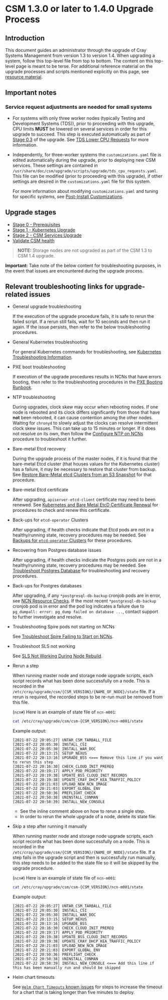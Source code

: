 # CSM 1.3.0 or later to 1.4.0 Upgrade Process

## Introduction

This document guides an administrator through the upgrade of Cray Systems Management from version 1.3 to version 1.4. When upgrading a system, follow this top-level file
from top to bottom. The content on this top-level page is meant to be terse. For additional reference material on the upgrade processes and scripts
mentioned explicitly on this page, see [resource material](resource_material/README.md).

## Important notes

### Service request adjustments are needed for small systems

- For systems with only three worker nodes (typically Testing and Development Systems (TDS)), prior to proceeding with this upgrade, CPU limits **MUST** be
  lowered on several services in order for this upgrade to succeed. This step is
  executed automatically as part of [Stage 0.3](Stage_0_Prerequisites.md#stage-0---prerequisites-and-preflight-checks) of the upgrade.
  See [TDS Lower CPU Requests](../operations/kubernetes/TDS_Lower_CPU_Requests.md) for more information.

- Independently, for three-worker systems the `customizations.yaml` file is edited automatically during the upgrade, prior to deploying new CSM services. These
  settings are contained in `/usr/share/doc/csm/upgrade/scripts/upgrade/tds_cpu_requests.yaml`. This file can be modified (prior to proceeding with this
  upgrade), if other settings are desired in the `customizations.yaml` file for this system.

  For more information about modifying `customizations.yaml` and tuning for specific systems, see
  [Post-Install Customizations](../operations/CSM_product_management/Post_Install_Customizations.md).

## Upgrade stages

- [Stage 0 - Prerequisites](Stage_0_Prerequisites.md)
- [Stage 1 - Kubernetes Upgrade](Stage_1.md)
- [Stage 2 - CSM Services Upgrade](Stage_2.md)
- [Validate CSM health](../operations/validate_csm_health.md)

> **NOTE:** Storage nodes are not upgraded as part of the CSM 1.3 to CSM 1.4 upgrade.

**Important:** Take note of the below content for troubleshooting purposes, in the event that issues are encountered during the upgrade process.

## Relevant troubleshooting links for upgrade-related issues

- General upgrade troubleshooting

  If the execution of the upgrade procedure fails, it is safe to rerun the failed script. If a rerun still fails, wait for 10 seconds and then run it again. If the issue persists, then refer to the below troubleshooting procedures.

- General Kubernetes troubleshooting

   For general Kubernetes commands for troubleshooting, see [Kubernetes Troubleshooting Information](../troubleshooting/kubernetes/Kubernetes_Troubleshooting_Information.md).

- PXE boot troubleshooting

   If execution of the upgrade procedures results in NCNs that have errors booting, then refer to the troubleshooting procedures in the
   [PXE Booting Runbook](../troubleshooting/pxe_runbook.md).

- NTP troubleshooting

   During upgrades, clock skew may occur when rebooting nodes. If one node is rebooted and its clock differs significantly from those that have **not** been rebooted, it can
   cause contention among the other nodes. Waiting for `chronyd` to slowly adjust the clocks can resolve intermittent clock skew issues. This can take up to 15 minutes or
   longer. If it does not resolve on its own, then follow the [Configure NTP on NCNs](../operations/node_management/Configure_NTP_on_NCNs.md) procedure to troubleshoot it further.

- Bare-metal Etcd recovery

   During the upgrade process of the master nodes, if it is found that the bare-metal Etcd cluster (that houses values for the Kubernetes cluster) has a failure,
   it may be necessary to restore that cluster from backup. See
   [Restore Bare-Metal etcd Clusters from an S3 Snapshot](../operations/kubernetes/Restore_Bare-Metal_etcd_Clusters_from_an_S3_Snapshot.md) for that procedure.

- Bare-metal Etcd certificate

   After upgrading, `apiserver-etcd-client` certificate may need to been renewed. See [Kubernetes and Bare Metal EtcD Certificate Renewal](../operations/kubernetes/Cert_Renewal_for_Kubernetes_and_Bare_Metal_EtcD.md#renew-etcd-certificate)
   for procedures to check and renew this certificate.

- Back-ups for `etcd-operator` Clusters

   After upgrading, if health checks indicate that Etcd pods are not in a healthy/running state, recovery procedures may be needed. See
   [Backups for `etcd-operator` Clusters](../operations/kubernetes/Backups_for_etcd-operator_Clusters.md) for these procedures.

- Recovering from Postgres database issues

   After upgrading, if health checks indicate the Postgres pods are not in a healthy/running state, recovery procedures may be needed.
   See [Troubleshoot Postgres Database](../operations/kubernetes/Troubleshoot_Postgres_Database.md) for troubleshooting and recovery procedures.

- Back-ups for Postgres databases

   After upgrading, if any `*postgresql-db-backup` cronjob pods are in error, see [NCN Resource Checks](../troubleshooting/known_issues/ncn_resource_checks.md).
   If the most recent `*postgresql-db-backup` cronjob pod is in error and the pod log indicates a failure
   due to `pg_dumpall: error: pg_dump failed on database ...`, contact support to further investigate and resolve.

- Troubleshooting Spire pods not starting on NCNs

   See [Troubleshoot Spire Failing to Start on NCNs](../operations/spire/Troubleshoot_Spire_Failing_to_Start_on_NCNs.md).

- Troubleshoot SLS not working

    See [SLS Not Working During Node Rebuild](../troubleshooting/known_issues/SLS_Not_Working_During_Node_Rebuild.md).

- Rerun a step

   When running master node and storage node upgrade scripts, each script records what has been done successfully on a node. This is recorded in the
   `/etc/cray/upgrade/csm/{CSM_VERSION}/{NAME_OF_NODE}/state` file.
   If a rerun is required, the recorded steps to be re-run must be removed from this file.

   (`ncn#`) Here is an example of state file of `ncn-m001`:

   ```bash
   cat /etc/cray/upgrade/csm/csm-{CSM_VERSION}/ncn-m001/state
   ```

   Example output:

   ```text
   [2021-07-22 20:05:27] UNTAR_CSM_TARBALL_FILE
   [2021-07-22 20:05:30] INSTALL_CSI
   [2021-07-22 20:05:30] INSTALL_WAR_DOC
   [2021-07-22 20:13:15] SETUP_NEXUS
   [2021-07-22 20:13:16] UPGRADE_BSS <=== Remove this line if you want to rerun this step
   [2021-07-22 20:16:30] CHECK_CLOUD_INIT_PREREQ
   [2021-07-22 20:19:17] APPLY_POD_PRIORITY
   [2021-07-22 20:19:38] UPDATE_BSS_CLOUD_INIT_RECORDS
   [2021-07-22 20:19:38] UPDATE_CRAY_DHCP_KEA_TRAFFIC_POLICY
   [2021-07-22 20:21:03] UPLOAD_NEW_NCN_IMAGE
   [2021-07-22 20:21:03] EXPORT_GLOBAL_ENV
   [2021-07-22 20:50:36] PREFLIGHT_CHECK
   [2021-07-22 20:50:38] UNINSTALL_CONMAN
   [2021-07-22 20:58:39] INSTALL_NEW_CONSOLE
   ```

  - See the inline comment above on how to rerun a single step.
  - In order to rerun the whole upgrade of a node, delete its state file.

- Skip a step after running it manually

   When running master node and storage node upgrade scripts, each script records what has been done successfully on a node. This is recorded in the
   `/etc/cray/upgrade/csm/{CSM_VERSION}/{NAME_OF_NODE}/state` file.
   If a step fails in the upgrade script and then is successfully run manually, this step needs to be added to the state file so it will be skipped by the upgrade procedure.

   (`ncn#`) Here is an example of state file of `ncn-m001`:

   ```bash
   cat /etc/cray/upgrade/csm/csm-{CSM_VERSION}/ncn-m001/state
   ```

   Example output:

   ```text
   [2021-07-22 20:05:27] UNTAR_CSM_TARBALL_FILE
   [2021-07-22 20:05:30] INSTALL_CSI
   [2021-07-22 20:05:30] INSTALL_WAR_DOC
   [2021-07-22 20:13:15] SETUP_NEXUS
   [2021-07-22 20:13:16] UPGRADE_BSS
   [2021-07-22 20:16:30] CHECK_CLOUD_INIT_PREREQ
   [2021-07-22 20:19:17] APPLY_POD_PRIORITY
   [2021-07-22 20:19:38] UPDATE_BSS_CLOUD_INIT_RECORDS
   [2021-07-22 20:19:38] UPDATE_CRAY_DHCP_KEA_TRAFFIC_POLICY
   [2021-07-22 20:21:03] UPLOAD_NEW_NCN_IMAGE
   [2021-07-22 20:21:03] EXPORT_GLOBAL_ENV
   [2021-07-22 20:50:36] PREFLIGHT_CHECK
   [2021-07-22 20:50:38] UNINSTALL_CONMAN
   [2021-07-22 20:58:39] INSTALL_NEW_CONSOLE <=== Add this line if this has been manually run and should be skipped
   ```

- Helm chart timeouts

  See [`Helm Chart Timeouts` known issues](../troubleshooting/known_issues/helm_chart_deploy_timeouts.md) for steps to increase the timeout for a chart that is taking longer than five minutes to deploy.
